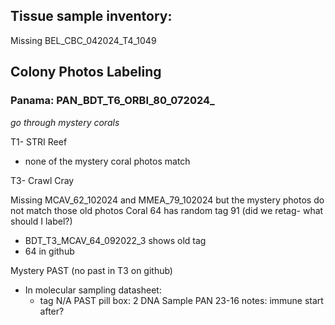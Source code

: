 ## **Tissue sample inventory:** 
Missing BEL_CBC_042024_T4_1049

## Colony Photos Labeling
### **Panama:** PAN_BDT_T6_ORBI_80_072024_
*go through mystery corals* 

T1- STRI Reef 
- none of the mystery coral photos match 

T3- Crawl Cray  

Missing MCAV_62_102024 and MMEA_79_102024 but the mystery photos do not match those old photos
Coral 64 has random tag 91 (did we retag- what should I label?)
- BDT_T3_MCAV_64_092022_3 shows old tag 
- 64 in github

Mystery PAST (no past in T3 on github) 
- In molecular sampling datasheet: 
	- tag N/A PAST pill box: 2 DNA Sample PAN 23-16 notes: immune start after? 

